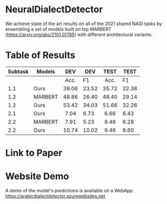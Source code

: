 # NeuralDialectDetector

We achieve state of the art results on all of the 2021 shared NADI tasks by ensembling a set of  models built on top MARBERT (https://arxiv.org/abs/2101.01785) with different architectural variants. 

# Table of Results

| Subtask | Models  |  DEV  | DEV   |  TEST | TEST  |
|---------|---------|:-----:|-------|:-----:|-------|
|         |         | Acc.  | F1    | Acc.  | F1    |
| 1.1     | Ours    | 39.06 | 23.52 | 35.72 | 22.38 |
| 1.2     | MARBERT | 48.86 | 26.40 | 48.40 | 29.14 |
| 1.2     | Ours    | 53.42 | 34.03 | 51.66 | 32.26 |
| 2.1     | Ours    | 7.04  | 6.73  | 6.66  | 6.43  |
| 2.2     | MARBERT | 7.91  | 5.23  | 8.48  | 6.28  |
| 2.2     | Ours    | 10.74 | 10.02 | 9.46  | 8.60  |

# Link to Paper



# Website Demo

A demo of the model's predictions is available on a WebApp: https://arabicdialectdetector.azurewebsites.net
